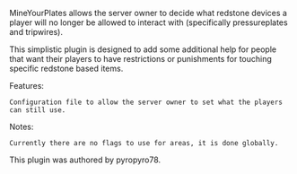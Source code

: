 MineYourPlates allows the server owner to decide what redstone devices a player will no longer be allowed to interact with (specifically pressureplates and tripwires).

This simplistic plugin is designed to add some additional help for people that want their players to have restrictions or punishments for touching specific redstone based items.

Features:

    Configuration file to allow the server owner to set what the players can still use. 

Notes:

    Currently there are no flags to use for areas, it is done globally.


This plugin was authored by pyropyro78.